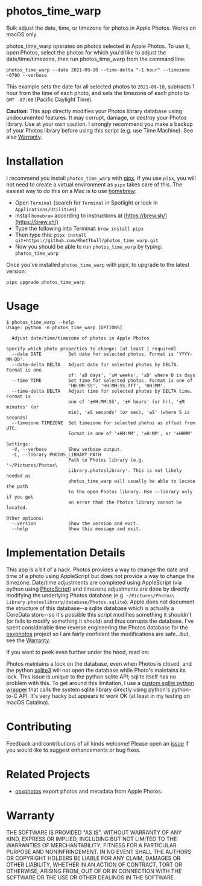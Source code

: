 # photos_time_warp 

Bulk adjust the date, time, or timezone for photos in Apple Photos. Works on macOS only.

photos_time_warp operates on photos selected in Apple Photos.  To use it, open Photos, select the photos for which you'd like to adjust the date/time/timezone, then run photos_time_warp from the command line:

`photos_time_warp --date 2021-09-10 --time-delta "-1 hour" --timezone -0700 --verbose`

This example sets the date for all selected photos to `2021-09-10`, subtracts 1 hour from the time of each photo, and sets the timezone of each photo to `GMT -07:00` (Pacific Daylight Time).

**Caution**: This app directly modifies your Photos library database using undocumented features.  It may corrupt, damage, or destroy your Photos library.  Use at your own caution.  I strongly recommend you make a backup of your Photos library before using this script (e.g. use Time Machine).  See also [Warranty](#Warranty). 

# Installation
I recommend you install `photos_time_warp` with [pipx](https://github.com/pipxproject/pipx). If you use `pipx`, you will not need to create a virtual environment as `pipx` takes care of this. The easiest way to do this on a Mac is to use [homebrew](https://brew.sh/):

- Open `Terminal` (search for `Terminal` in Spotlight or look in `Applications/Utilities`)
- Install `homebrew` according to instructions at [https://brew.sh/](https://brew.sh/)
- Type the following into Terminal: `brew install pipx`
- Then type this: `pipx install git+https://github.com/RhetTbull/photos_time_warp.git`
- Now you should be able to run `photos_time_warp` by typing: `photos_time_warp`

Once you've installed `photos_time_warp` with pipx, to upgrade to the latest version:

    pipx upgrade photos_time_warp


# Usage
```
$ photos_time_warp --help
Usage: python -m photos_time_warp [OPTIONS]

  Adjust date/time/timezone of photos in Apple Photos

Specify which photo properties to change: [at least 1 required]
  --date DATE          Set date for selected photos. Format is 'YYYY-MM-DD'.
  --date-delta DELTA   Adjust date for selected photos by DELTA. Format is one
                       of: '±D days', '±W weeks', '±D' where D is days
  --time TIME          Set time for selected photos. Format is one of
                       'HH:MM:SS', 'HH:MM:SS.fff', 'HH:MM'.
  --time-delta DELTA   Adjust time for selected photos by DELTA time. Format is
                       one of '±HH:MM:SS', '±H hours' (or hr), '±M minutes' (or
                       min), '±S seconds' (or sec), '±S' (where S is seconds)
  --timezone TIMEZONE  Set timezone for selected photos as offset from UTC.
                       Format is one of '±HH:MM', '±H:MM', or '±HHMM'

Settings:
  -V, --verbose        Show verbose output.
  -L, --library PHOTOS_LIBRARY_PATH
                       Path to Photos library (e.g. '~/Pictures/Photos\
                       Library.photoslibrary'. This is not likely needed as
                       photos_time_warp will usually be able to locate the path
                       to the open Photos library. Use --library only if you get
                       an error that the Photos library cannot be located.

Other options:
  --version            Show the version and exit.
  --help               Show this message and exit.
```

# Implementation Details

This app is a bit of a hack.  Photos provides a way to change the date and time of a photo using AppleScript but does not provide a way to change the timezone.  Date/time adjustments are completed using AppleScript (via python using [PhotoScript](https://github.com/RhetTbull/PhotoScript)) and timezone adjustments are done by directly modifying the underlying Photos database (e.g. `~/Pictures/Photos\ Library.photoslibrary/database/Photos.sqlite`).  Apple does not document the structure of this database--a sqlite database which is actually a CoreData store--so it's possible this script modifies something it shouldn't (or fails to modify something it should) and thus corrupts the database.  I've spent considerable time reverse engineering the Photos database for the [osxphotos](https://github.com/RhetTbull/osxphotos/) project so I am fairly confident the modifications are safe...but, see the [Warranty](#Warranty).

If you want to peek even further under the hood, read on:

Photos maintains a lock on the database, even when Photos is closed, and the python [sqlite3](https://docs.python.org/3/library/sqlite3.html) will not open the database while Photo's maintains its lock. This issue is unique to the python sqlite API; sqlite itself has no problem with this.  To get around this limitation, I use a [custom sqlite python wrapper](https://github.com/RhetTbull/photos_time_warp/blob/main/photos_time_warp/sqlite_native.py) that calls the system sqlite library directly using python's python-to-C API.  It's very hacky but appears to work OK (at least in my testing on macOS Catalina).


# Contributing

Feedback and contributions of all kinds welcome!  Please open an [issue](https://github.com/RhetTbull/photos_time_warp/issues) if you would like to suggest enhancements or bug fixes.

# Related Projects

- [osxphotos](https://github.com/RhetTbull/osxphotos) export photos and metadata from Apple Photos.

# Warranty 

THE SOFTWARE IS PROVIDED "AS IS", WITHOUT WARRANTY OF ANY KIND, EXPRESS OR
IMPLIED, INCLUDING BUT NOT LIMITED TO THE WARRANTIES OF MERCHANTABILITY,
FITNESS FOR A PARTICULAR PURPOSE AND NONINFRINGEMENT. IN NO EVENT SHALL THE
AUTHORS OR COPYRIGHT HOLDERS BE LIABLE FOR ANY CLAIM, DAMAGES OR OTHER
LIABILITY, WHETHER IN AN ACTION OF CONTRACT, TORT OR OTHERWISE, ARISING FROM,
OUT OF OR IN CONNECTION WITH THE SOFTWARE OR THE USE OR OTHER DEALINGS IN THE
SOFTWARE.

